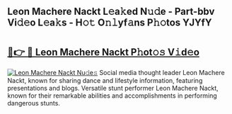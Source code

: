 ## Leon Machere Nackt L𝚎a𝚔ed N𝚞𝚍e - Part-bbv Vi𝚍𝚎o L𝚎a𝚔s - H𝚘𝚝 O𝚗𝚕yf𝚊ns P𝚑𝚘tos YJYfY

# <h2><a href="http://kf6bfa7.oniu.top/?m=Leon+Machere+Nackt">🔗👉 🔴 Leon Machere Nackt P𝚑ot𝚘𝚜 V𝚒d𝚎o</a></h2>

[![Leon Machere Nackt Nu𝚍e𝚜](https://i.imgur.com/0qMVB7G.gif)](http://kf6bfa7.oniu.top/?m=Leon+Machere+Nackt)
Social media thought leader Leon Machere Nackt, known for sharing dance and lifestyle information, featuring presentations and blogs. Versatile stunt performer Leon Machere Nackt, known for their remarkable abilities and accomplishments in performing dangerous stunts.  
